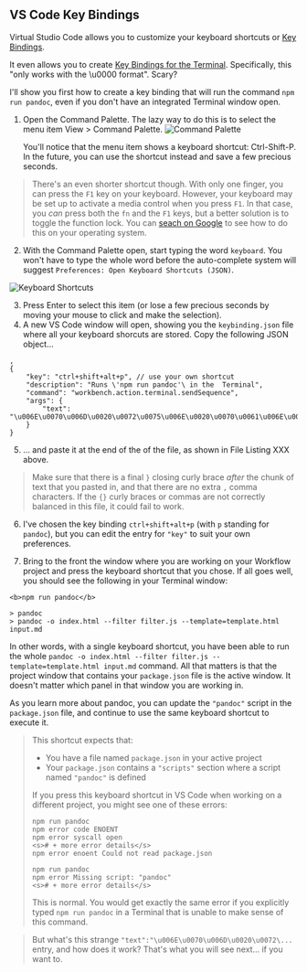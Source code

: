 <section
id="keybindings"
data-item="VS Code Key Bindings"
>
<h2>VS Code Key Bindings</h2>

Virtual Studio Code allows you to customize your keyboard shortcuts or [Key Bindings](https://code.visualstudio.com/docs/getstarted/keybindings).

It even allows you to create [Key Bindings for the Terminal](https://code.visualstudio.com/docs/terminal/advanced#_custom-sequence-keybindings). Specifically, this "only works with the \\u0000 format". Scary?

I'll show you first how to create a key binding that will run the command `npm run pandoc`, even if you don't have an integrated Terminal window open.

1. Open the Command Palette. The lazy way to do this is to select the menu item View > Command Palette.
    ![Command Palette](images/CommandPalette.webp)

   You'll notice that the menu item shows a keyboard shortcut: Ctrl-Shift-P. In the future, you can use the shortcut instead and save a few precious seconds.
   
> There's an even shorter shortcut though. With only one finger, you can press the `F1` key on your keyboard. However, your keyboard may be set up to activate a media control when you press `F1`. In that case, you _can_ press both the `fn` and the `F1` keys, but a better solution is to toggle the function lock. You can [seach on Google](https://www.google.com/search?q=fn+function+lock) to see how to do this on your operating system.

2. With the Command Palette open, start typing the word `keyboard`. You won't have to type the whole word before the auto-complete system will suggest `Preferences: Open Keyboard Shortcuts (JSON)`.

![Keyboard Shortcuts](images/keyboard.webp)

3. Press Enter to select this item (or lose a few precious seconds by moving your mouse to click and make the selection).
4. A new VS Code window will open, showing you the `keybinding.json` file where all your keyboard shorcuts are stored. Copy the following JSON object...

```json-#
,
{
    "key": "ctrl+shift+alt+p", // use your own shortcut
    "description": "Runs \'npm run pandoc'\ in the  Terminal",
    "command": "workbench.action.terminal.sendSequence",
    "args": {
        "text": "\u006E\u0070\u006D\u0020\u0072\u0075\u006E\u0020\u0070\u0061\u006E\u0064\u006F\u0063\u000A"
    }
}
```

5. ... and paste it at the end of the of the file, as shown in File Listing XXX above.

> Make sure that there is a final `}` closing curly brace _after_ the chunk of text that you pasted in, and that there are no extra `,` comma characters. If the `{}` curly braces or commas are not correctly balanced in this file, it could fail to work.

6. I've chosen the key binding `ctrl+shift+alt+p` (with `p` standing for `pandoc`), but you can edit the entry for `"key"` to suit your own preferences.

7. Bring to the front the window where you are working on your Workflow project and press the keyboard shortcut that you chose. If all goes well, you should see the following in your Terminal window:

```bash-#w
<b>npm run pandoc</b>

> pandoc
> pandoc -o index.html --filter filter.js --template=template.html input.md
```

In other words, with a single keyboard shortcut, you have been able to run the whole `pandoc -o index.html --filter filter.js --template=template.html input.md` command. All that matters is that the project window that contains your `package.json` file is the active window. It doesn't matter which panel in that window you are working in.

As you learn more about pandoc, you can update the `"pandoc"` script in the `package.json` file, and continue to use the same keyboard shortcut to execute it.

> This shortcut expects that:
> 
> * You have a file named `package.json` in your active project
> * Your `package.json` contains a `"scripts"` section where a script named `"pandoc"` is defined
> 
> If you press this keyboard shortcut in VS Code when working on a different project, you might see one of these errors:
> ```bash-#
> npm run pandoc
> npm error code ENOENT
> npm error syscall open
> <s># + more error details</s>
> npm error enoent Could not read package.json
> ```
> ```bash-#
> npm run pandoc
> npm error Missing script: "pandoc"
> <s># + more error details</s>
> ```
> This is normal. You would get exactly the same error if you explicitly typed `npm run pandoc` in a Terminal that is unable to make sense of this command.

> But what's this strange `"text":"\u006E\u0070\u006D\u0020\u0072\...` entry, and how does it work? That's what you will see next... if you want to.
</section>
